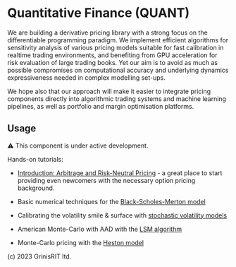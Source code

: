 # Quantitative Finance (QUANT)

We are building a derivative pricing library with a strong focus
on the differentiable programming paradigm. We implement efficient 
algorithms for sensitivity analysis of various pricing models 
suitable for fast calibration in realtime trading environments,
and benefiting from GPU acceleration for risk evaluation of large 
trading books. Yet our aim is to avoid as much as possible compromises 
on computational accuracy and underlying dynamics expressiveness needed
in complex modelling set-ups.  

We hope also that our approach will make it easier to integrate pricing 
components directly into algorithmic trading systems and machine learning 
pipelines, as well as portfolio and margin optimisation platforms.

## Usage

:warning: This component is under active development.

Hands-on tutorials:

* [Introduction: Arbitrage and Risk-Neutral Pricing](introduction.ipynb) - a great place to start 
providing even newcomers with the necessary option pricing background.

* Basic numerical techniques for the [Black-Scholes-Merton model](bsm.ipynb) 

* Calibrating the volatility smile & surface with [stochastic volatility models](vol_calibration.ipynb)

* American Monte-Carlo with AAD with the [LSM algorithm](lsm.ipynb)

* Monte-Carlo pricing with the [Heston model](heston_model.ipynb)
 

(c) 2023 GrinisRIT ltd.